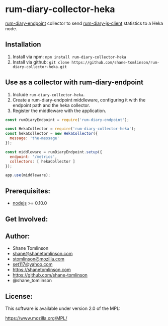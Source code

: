 # rum-diary-collector-heka



[rum-diary-endpoint](https://github.com/shane-tomlinson/rum-diary-endpoint/) collector to send [rum-diary-js-client](https://github.com/shane-tomlinson/rum-diary-js-client) statistics to a Heka node.


## Installation

1. Install via npm: `npm install rum-diary-collector-heka`
2. Install via github: `git clone https://github.com/shane-tomlinson/rum-diary-collector-heka.git`

## Use as a collector with rum-diary-endpoint

1. Include `rum-diary-collector-heka`.
2. Create a rum-diary-endpoint middleware, configuring it with the endpoint path and the heka collector.
4. Register the middleware with the application.

```js
const rumDiaryEndpoint = require('rum-diary-endpoint');

const HekaCollector = require('rum-diary-collector-heka');
const hekaCollector = new HekaCollector({
  message: 'the-message'
});

const middleware = rumDiaryEndpoint.setup({
  endpoint: '/metrics',
  collectors: [ hekaCollector ]
});

app.use(middleware);
```


## Prerequisites:

* [nodejs](http://nodejs.org/) &gt;= 0.10.0

## Get Involved:

## Author:
* Shane Tomlinson
* shane@shanetomlinson.com
* stomlinson@mozilla.com
* set117@yahoo.com
* https://shanetomlinson.com
* https://github.com/shane-tomlinson
* @shane_tomlinson

## License:
This software is available under version 2.0 of the MPL:

  https://www.mozilla.org/MPL/

